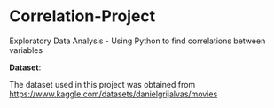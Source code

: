# Correlation-Project
Exploratory Data Analysis - Using Python to find correlations between variables

**Dataset**:

The dataset used in this project was obtained from https://www.kaggle.com/datasets/danielgrijalvas/movies
